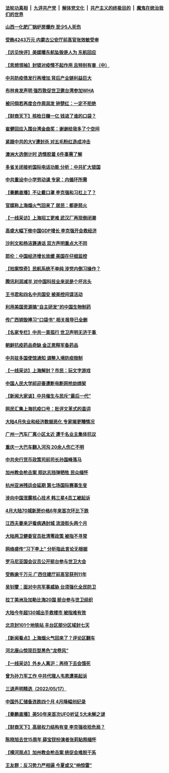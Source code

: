 ####  [法轮功真相](../../../../basic/blob/master/README.md?t=05191231) &nbsp;|&nbsp; [九评共产党](../../../../9ping.md/blob/master/README.md?t=05191231) &nbsp;|&nbsp; [解体党文化](../../../../jtdwh.md/blob/master/README.md?t=05191231)  &nbsp;|&nbsp; [共产主义的终极目的](../../../../gczydzjmd.md/blob/master/README.md?t=05191231) &nbsp;|&nbsp; [魔鬼在统治我们的世界](../../../../mgztzwmdsj.md/blob/master/README.md?t=05191231) 

#### [山西一化肥厂锅炉房爆炸 至少5人死伤](../pages/nsc413/n13740340.md?t=05191231) 

#### [受贿4243万元 内蒙古公安厅前高官张效敏受审](../pages/nsc413/n13740317.md?t=05191231) 

#### [【远见快评】美媒曝东航坠毁是人为 东航回应](../pages/nsc413/n13740248.md?t=05191231) 

#### [【思想领袖】封锁对疫情不起作用 且特别有害（中）](../pages/nsc413/n13735181.md?t=05191231) 

#### [中共防疫债发行再增加 背后产业链利益巨大](../pages/nsc413/n13740260.md?t=05191231) 

#### [布林肯发声明 强烈敦促世卫邀台湾参加WHA](../pages/nsc413/n13740190.md?t=05191231) 

#### [被问倘若再度合作周润发 钟楚红：一定不拒绝](../pages/nsc413/n13740144.md?t=05191231) 

#### [【财商天下】核检日赚一亿 钱进了谁的口袋？](../pages/nsc413/n13740132.md?t=05191231) 

#### [崔健回应入围台湾金曲奖：谢谢给我多了个空间](../pages/nsc413/n13740209.md?t=05191231) 

#### [紧跟中共的大V遭封杀 对五毛粉红造成冲击](../pages/nsc413/n13740226.md?t=05191231) 

#### [澳洲大选倒计时 选情胶着 6件事需了解](../pages/nsc413/n13740166.md?t=05191231) 

#### [多省关闭接听国际电话功能 分析：中共扩大锁国](../pages/nsc413/n13740197.md?t=05191231) 

#### [中共重设中小学劳动课 专家：内循环所需](../pages/nsc413/n13740176.md?t=05191231) 

#### [【秦鹏直播】不让戴口罩 李克强和习杠上了？](../pages/nsc413/n13740262.md?t=05191231) 

#### [官媒称上海烟火气回来了 居民：都是怒火](../pages/nsc413/n13740202.md?t=05191231) 

#### [【一线采访】上海招工更难 武汉厂再现倒闭潮](../pages/nsc413/n13740187.md?t=05191231) 

#### [高盛大幅下修中国GDP增长 李克强开会救经济](../pages/nsc413/n13739993.md?t=05191231) 

#### [沙利文和杨洁篪通话 双方声明重点大不同](../pages/nsc413/n13740117.md?t=05191231) 

#### [耶伦：中国经济增长放缓 美国在仔细监控](../pages/nsc413/n13740151.md?t=05191231) 

#### [【拍案惊奇】民航系统不单纯 涉党内倒习操作？](../pages/nsc413/n13740136.md?t=05191231) 

#### [腾讯利润减半 对中国科技业来说是个坏兆头](../pages/nsc413/n13740093.md?t=05191231) 

#### [王书君和四名中共国安 被美控间谍活动](../pages/nsc413/n13740137.md?t=05191231) 

#### [利用美国资源搞“自主研发”的中国生物制药](../pages/nsc413/n13740112.md?t=05191231) 

#### [传广西销毁捧习“口袋书” 相关报导已全删](../pages/nsc413/n13740103.md?t=05191231) 

#### [【名家专栏】中共一意孤行 世卫声明无济于事 ](../pages/nsc413/n13739907.md?t=05191231) 

#### [朝鲜抗疫药品奇缺 金正恩释军备药品](../pages/nsc413/n13740094.md?t=05191231) 

#### [中共驻多国使馆通知 调整入境防疫限制](../pages/nsc413/n13739965.md?t=05191231) 

#### [【一线采访】上海解封？市民：玩文字游戏](../pages/nsc413/n13740061.md?t=05191231) 

#### [中国人民大学祁迎春遭断电断网抢劫绑架](../pages/nsc413/n13730164.md?t=05191231) 

#### [【新闻大家谈】中共催生与民斥“最后一代”](../pages/nsc413/n13739992.md?t=05191231) 

#### [网民汇集上海抗疫口号：批评文革式的滥词](../pages/nsc413/n13739682.md?t=05191231) 

#### [大陆4月失业和经济数据恶化 专家揭更糟情况](../pages/nsc413/n13739896.md?t=05191231) 

#### [广州一汽车厂离小区太近 遭千名业主集体抗议](../pages/nsc413/n13739826.md?t=05191231) 

#### [重庆一大巴车翻入河沟 20余人伤亡不明](../pages/nsc413/n13739873.md?t=05191231) 

#### [中共央行货币政策司前司长孙国峰落马](../pages/nsc413/n13739827.md?t=05191231) 

#### [加州教会枪击案 郑达志挡弹牺牲 民众缅怀](../pages/nsc413/n13739801.md?t=05191231) 

#### [杭州亚洲残运会延期 第七场国际赛事生变](../pages/nsc413/n13739805.md?t=05191231) 

#### [涉向中国泄露核心技术 韩三星4员工被起诉](../pages/nsc413/n13739770.md?t=05191231) 

#### [4月大陆70城新房价格6年来首次环比下跌](../pages/nsc413/n13739723.md?t=05191231) 

#### [江西夫妻来沪看病遇封城 流浪街头两个月](../pages/nsc413/n13739761.md?t=05191231) 

#### [大陆两卫健委官员批清零政策  被指不寻常](../pages/nsc413/n13739710.md?t=05191231) 

#### [网络盛传“习下李上” 分析指此言论无根据](../pages/nsc413/n13739579.md?t=05191231) 

#### [罗马尼亚国会议员公开挺台参与世卫大会](../pages/nsc413/n13739706.md?t=05191231) 

#### [受贿逾千万元 广西住建厅前高官获刑11年](../pages/nsc413/n13739678.md?t=05191231) 

#### [吴钊燮：面对中共军事威胁 台须强化全民防卫](../pages/nsc413/n13739645.md?t=05191231) 

#### [拉丁美洲及加勒比海20国 挺台参与世卫组织](../pages/nsc413/n13739661.md?t=05191231) 

#### [大陆今年超130城出手救楼市  被指难有效](../pages/nsc413/n13739556.md?t=05191231) 

#### [北京封101个地铁站 丰台区部分区域封七天](../pages/nsc413/n13739596.md?t=05191231) 

#### [【新闻看点‭】上海烟火气回来了？评论区翻车](../pages/nsc413/n13739273.md?t=05191231) 


#### [河北唐山惊现巨型黑色“龙卷风”](../pages/nsc413/n13739532.md?t=05191231) 

#### [【一线采访】外乡人离沪：再待下去会饿死](../pages/nsc413/n13739209.md?t=05191231) 

#### [曾为孙力军工作 中共代理人韦恩遭美起诉](../pages/nsc413/n13739487.md?t=05191231) 

#### [三退声明精选（2022/05/17）](../pages/nsc413/n13739546.md?t=05191231) 

#### [中国外汇储备连跌四个月 4月降幅创纪录](../pages/nsc413/n13739541.md?t=05191231) 

#### [【秦鹏直播】美50年来首次UFO听证 5大未解之谜](../pages/nsc413/n13739452.md?t=05191231) 

#### [【财商天下】高层权力结构有变 李克强收拾危局？](../pages/nsc413/n13739513.md?t=05191231) 

#### [陈晓旭去世15周年 薛宝钗扮演者张莉贴照缅怀](../pages/nsc413/n13739444.md?t=05191231) 

#### [【横河观点】加州教会枪击案 统促会难脱干系](../pages/nsc413/n13739456.md?t=05191231) 

#### [王友群：反习势力严相逼 今夏或又“响惊雷”](../pages/nsc413/n13739442.md?t=05191231) 

